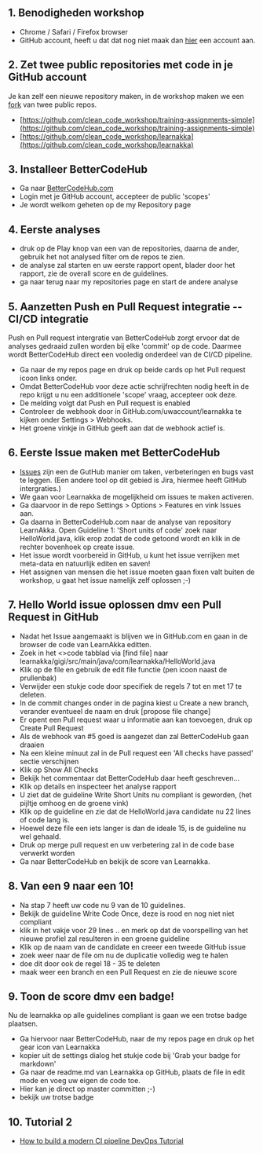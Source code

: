 ## 1. Benodigheden workshop
- Chrome / Safari / Firefox browser
- GitHub account, heeft u dat dat nog niet maak dan [hier](https://github.com/join?source=header-home) een account  aan.

## 2. Zet twee public repositories met code in je GitHub account
Je kan zelf een nieuwe repository maken, in de workshop maken we een [fork](https://help.github.com/articles/fork-a-repo/) van twee public repos.

- [https://github.com/clean_code_workshop/training-assignments-simple](https://github.com/clean_code_workshop/training-assignments-simple)
- [https://github.com/clean_code_workshop/learnakka](https://github.com/clean_code_workshop/learnakka)

## 3. Installeer BetterCodeHub
- Ga naar [BetterCodeHub.com](https://BetterCodeHub.com)
- Login met je GitHub account, accepteer de public 'scopes'
- Je wordt welkom geheten op de my Repository page 

## 4. Eerste analyses
- druk op de Play knop van een van de repositories, daarna de ander, gebruik het not analysed filter om de repos te zien.
- de analyse zal starten en uw eerste rapport opent, blader door het rapport, zie de overall score en de guidelines.
- ga naar terug naar my repositories page en start de andere analyse

## 5. Aanzetten Push en Pull Request integratie -- CI/CD integratie
Push en Pull request intergratie van BetterCodeHub zorgt ervoor dat de analyses gedraaid zullen worden bij elke 'commit' op de code. Daarmee wordt BetterCodeHub direct een vooledig onderdeel van de CI/CD pipeline.
- Ga naar de my repos page en druk op beide cards op het Pull request icoon links onder.
- Omdat BetterCodeHub voor deze actie schrijfrechten nodig heeft in de repo krijgt u nu een additionele 'scope' vraag, accepteer ook deze.
- De melding volgt dat Push en Pull request is enabled
- Controleer de webhook door in GitHub.com/uwaccount/learnakka te kijken onder Settings > Webhooks.
- Het groene vinkje in GitHub geeft aan dat de webhook actief is.

## 6. Eerste Issue maken met BetterCodeHub
- [Issues](https://guides.github.com/features/issues/) zijn een de GutHub manier om taken, verbeteringen en bugs vast te leggen. (Een andere tool op dit gebied is Jira, hiermee heeft GitHub intergraties.)
- We gaan voor Learnakka de mogelijkheid om issues te maken activeren.
- Ga daarvoor in de repo Settings > Options > Features en vink Issues aan.
- Ga daarna in BetterCodeHub.com naar de analyse van repository LearnAkka. Open Guideline 1: 'Short units of code' zoek naar HelloWorld.java, klik erop zodat de code getoond wordt en klik in de rechter bovenhoek op create issue.
- Het issue wordt voorbereid in GitHub, u kunt het issue verrijken met meta-data en natuurlijk editen en saven!
- Het assignen van mensen die het issue moeten gaan fixen valt buiten de workshop, u gaat het issue namelijk zelf oplossen ;-)


## 7. Hello World issue oplossen dmv een Pull Request in GitHub
- Nadat het Issue aangemaakt is blijven we in GitHub.com en gaan in de browser de code van LearnAkka editten.
- Zoek in het <>code tabblad via [find file] naar learnakka/gigi/src/main/java/com/learnakka/HelloWorld.java
- Klik op de file en gebruik de edit file functie (pen icoon naast de prullenbak) 
- Verwijder een stukje code door specifiek de regels 7 tot en met 17 te deleten.
- In de commit changes onder in de pagina kiest u Create a new branch, verander eventueel de naam en druk [propose file change]
- Er opent een Pull request waar u informatie aan kan toevoegen, druk op Create Pull Request
- Als de webhook van #5 goed is aangezet dan zal BetterCodeHub gaan draaien 
- Na een kleine minuut zal in de Pull request een 'All checks have passed' sectie verschijnen
- Klik op Show All Checks 
- Bekijk het commentaar dat BetterCodeHub daar heeft geschreven...
- Klik op details en inspecteer het analyse rapport
- U ziet dat de guideline Write Short Units nu compliant is geworden, (het pijltje omhoog en de groene vink)
- Klik op de guideline en zie dat de HelloWorld.java candidate nu 22 lines of code lang is.
- Hoewel deze file een iets langer is dan de ideale 15, is de guideline nu wel gehaald.
- Druk op merge pull request en uw verbetering zal in de code base verwerkt worden
- Ga naar BetterCodeHub en bekijk de score van Learnakka.

## 8. Van een 9 naar een 10!
- Na stap 7 heeft uw code nu 9 van de 10 guidelines.
- Bekijk de guideline Write Code Once, deze is rood en nog niet niet compliant
- klik in het vakje voor 29 lines .. en merk op dat de voorspelling van het nieuwe profiel zal resulteren in een groene guideline
- Klik op de naam van de candidate en creeer een tweede GitHub issue
- zoek weer naar de file om nu de duplicatie volledig weg te halen
- doe dit door ook de regel 18 - 35 te deleten
- maak weer een branch en een Pull Request en zie de nieuwe score

## 9. Toon de score dmv een badge!
Nu de learnakka op alle guidelines compliant is gaan we een trotse badge plaatsen.
- Ga hiervoor naar BetterCodeHub, naar de my repos page en druk op het gear icon van Learnakka
- kopier uit de settings dialog het stukje code bij 'Grab your badge for markdown'
- Ga naar de readme.md van Learnakka op GitHub, plaats de file in edit mode en voeg uw eigen de code toe.
- Hier kan je direct op master committen ;-)
- bekijk uw trotse badge

## 10. Tutorial 2

- [How to build a modern CI pipeline DevOps Tutorial](https://medium.com/bettercode/how-to-build-a-modern-ci-cd-pipeline-5faa01891a5b)









